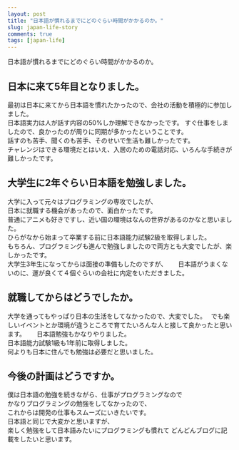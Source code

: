 ```yaml
---
layout: post
title: "日本語が慣れるまでにどのぐらい時間がかかるのか。"
slug: japan-life-story
comments: true
tags: [japan-life]
---
```

日本語が慣れるまでにどのぐらい時間がかかるのか。  

## 日本に来て5年目となりました。
最初は日本に来てから日本語を慣れたかったので、会社の活動を積極的に参加しました。  
日本語実力は人が話す内容の50%しか理解できなかったです。
すぐ仕事をしましたので、良かったのが周りに同期が多かったということです。  
話すのも苦手、聞くのも苦手、そのせいで生活も難しかったです。  
チャレンジはできる環境だとはいえ、入居のための電話対応、いろんな手続きが難しかったです。  

## 大学生に2年ぐらい日本語を勉強しました。  
大学に入って元々はプログラミングの専攻でしたが、  
日本に就職する機会があったので、面白かったです。  
普通にアニメも好きですし、近い国の環境はなんの世界があるのかなと思いました。  
ひらがなから始まって卒業する前に日本語能力試験2級を取得しました。  
もちろん、プログラミングも進んで勉強しましたので両方とも大変でしたが、楽しかったです。  
大学生3年生になってからは面接の準備もしたのですが、　　
日本語がうまくないのに、運が良くて４個ぐらいの会社に内定をいただきました。  


## 就職してからはどうでしたか。
大学を通ってもやっぱり日本の生活をしてなかったので、大変でした。　 
でも楽しいイベントとか環境が違うところで育てたいろんな人と接して良かったと思います。　　
日本語勉強もかなりやりました。  
日本語能力試験1級も1年前に取得しました。  
何よりも日本に住んでも勉強は必要だと思いました。　　

## 今後の計画はどうですか。
僕は日本語の勉強を続きながら、仕事がプログラミングなので  
かなりプログラミングの勉強をしてなかったので、  
これからは開発の仕事もスムーズにいきたいです。  
日本語と同じで大変かと思いますが、  
楽しく勉強をして日本語みたいにプログラミングも慣れて
どんどんブログに記載をしたいと思います。  